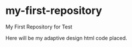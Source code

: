 # my-first-repository
My First Repository for Test



Here will be my adaptive design html code placed.
